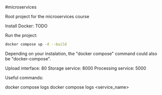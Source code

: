 #microservices



Root project for the microservices course

Install Docker: TODO

Run the project:
```bash
docker compose up -d --build
```

Depending on your instalation, the "docker compose" command could also be "docker-compose".

Upload interface: 80
Storage service: 8000
Processing service: 5000

Useful commands:

docker compose logs
docker compose logs <service_name>

